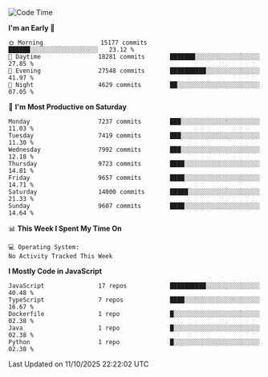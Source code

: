 <!--START_SECTION:waka-->
![Code Time](http://img.shields.io/badge/Code%20Time-3%2C498%20hrs%2059%20mins-blue)

**I'm an Early 🐤** 

```text
🌞 Morning                15177 commits       ██████░░░░░░░░░░░░░░░░░░░   23.12 % 
🌆 Daytime                18281 commits       ███████░░░░░░░░░░░░░░░░░░   27.85 % 
🌃 Evening                27548 commits       ██████████░░░░░░░░░░░░░░░   41.97 % 
🌙 Night                  4629 commits        ██░░░░░░░░░░░░░░░░░░░░░░░   07.05 % 
```
📅 **I'm Most Productive on Saturday** 

```text
Monday                   7237 commits        ███░░░░░░░░░░░░░░░░░░░░░░   11.03 % 
Tuesday                  7419 commits        ███░░░░░░░░░░░░░░░░░░░░░░   11.30 % 
Wednesday                7992 commits        ███░░░░░░░░░░░░░░░░░░░░░░   12.18 % 
Thursday                 9723 commits        ████░░░░░░░░░░░░░░░░░░░░░   14.81 % 
Friday                   9657 commits        ████░░░░░░░░░░░░░░░░░░░░░   14.71 % 
Saturday                 14000 commits       █████░░░░░░░░░░░░░░░░░░░░   21.33 % 
Sunday                   9607 commits        ████░░░░░░░░░░░░░░░░░░░░░   14.64 % 
```


📊 **This Week I Spent My Time On** 

```text
💻 Operating System: 
No Activity Tracked This Week
```

**I Mostly Code in JavaScript** 

```text
JavaScript               17 repos            ██████████░░░░░░░░░░░░░░░   40.48 % 
TypeScript               7 repos             ████░░░░░░░░░░░░░░░░░░░░░   16.67 % 
Dockerfile               1 repo              █░░░░░░░░░░░░░░░░░░░░░░░░   02.38 % 
Java                     1 repo              █░░░░░░░░░░░░░░░░░░░░░░░░   02.38 % 
Python                   1 repo              █░░░░░░░░░░░░░░░░░░░░░░░░   02.38 % 
```




 Last Updated on 11/10/2025 22:22:02 UTC
<!--END_SECTION:waka-->

<!--
**likaiqiang/likaiqiang** is a ✨ _special_ ✨ repository because its `README.md` (this file) appears on your GitHub profile.

Here are some ideas to get you started:

- 🔭 I’m currently working on ...
- 🌱 I’m currently learning ...
- 👯 I’m looking to collaborate on ...
- 🤔 I’m looking for help with ...
- 💬 Ask me about ...
- 📫 How to reach me: ...
- 😄 Pronouns: ...
- ⚡ Fun fact: ...
-->
